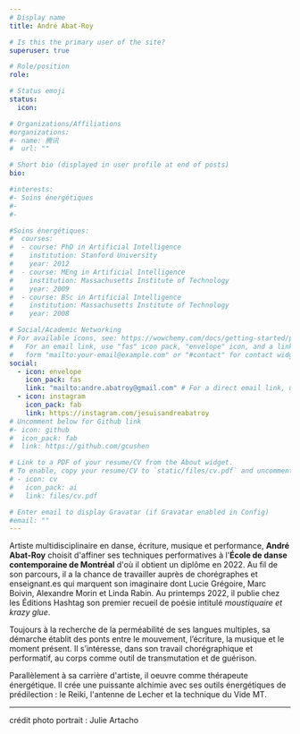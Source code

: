 ```yaml
---
# Display name
title: André Abat-Roy

# Is this the primary user of the site?
superuser: true

# Role/position
role:

# Status emoji
status:
  icon:

# Organizations/Affiliations
#organizations:
#- name: 腾讯
#  url: ""

# Short bio (displayed in user profile at end of posts)
bio:

#interests:
#- Soins énergétiques
#-
#-

#Soins énergétiques:
#  courses:
#  - course: PhD in Artificial Intelligence
#    institution: Stanford University
#    year: 2012
#  - course: MEng in Artificial Intelligence
#    institution: Massachusetts Institute of Technology
#    year: 2009
#  - course: BSc in Artificial Intelligence
#    institution: Massachusetts Institute of Technology
#    year: 2008

# Social/Academic Networking
# For available icons, see: https://wowchemy.com/docs/getting-started/page-builder/#icons
#   For an email link, use "fas" icon pack, "envelope" icon, and a link in the
#   form "mailto:your-email@example.com" or "#contact" for contact widget.
social:
  - icon: envelope
    icon_pack: fas
    link: "mailto:andre.abatroy@gmail.com" # For a direct email link, use "mailto:test@example.org".
  - icon: instagram
    icon_pack: fab
    link: https://instagram.com/jesuisandreabatroy
# Uncomment below for Github link
#- icon: github
#  icon_pack: fab
#  link: https://github.com/gcushen

# Link to a PDF of your resume/CV from the About widget.
# To enable, copy your resume/CV to `static/files/cv.pdf` and uncomment the lines below.
# - icon: cv
#   icon_pack: ai
#   link: files/cv.pdf

# Enter email to display Gravatar (if Gravatar enabled in Config)
#email: ""
---
```



Artiste multidisciplinaire en danse, écriture, musique et performance, **André Abat-Roy** choisit d'affiner ses techniques performatives à l'**École de danse contemporaine de Montréal** d'où il obtient un diplôme en 2022. Au fil de son parcours, il a la chance de travailler auprès de chorégraphes et enseignant.es qui marquent son imaginaire dont Lucie Grégoire, Marc Boivin, Alexandre Morin et Linda Rabin. Au printemps 2022, il publie chez les Éditions Hashtag son premier recueil de poésie intitulé *moustiquaire et krazy glue*.

Toujours à la recherche de la perméabilité de ses langues multiples, sa démarche établit des ponts entre le mouvement, l’écriture, la musique et le moment présent. Il s’intéresse, dans son travail chorégraphique et performatif, au corps comme outil de transmutation et de guérison.

Parallèlement à sa carrière d'artiste, il oeuvre comme thérapeute énergétique. Il crée une puissante alchimie avec ses outils énergétiques de prédilection : le Reiki, l'antenne de Lecher et la technique du Vide MT.

----------
crédit photo portrait : Julie Artacho
